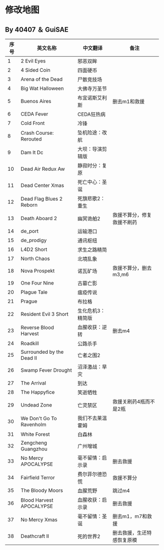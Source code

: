 # 修改地图
## By 40407 ＆ GuiSAE
| 序号 | 英文名称                   | 中文翻译            |备注                  |
|------|----------------------------|----------------------|----------------------|
| 1    | 2 Evil Eyes                | 邪恶双眸             |
| 2    | 4 Sided Coin               | 四面硬币             |
| 3    | Arena of the Dead          | 尸骸竞技场           |
| 4    | Big Wat Halloween          | 大佛寺万圣节         |
| 5    | Buenos Aires               | 布宜诺斯艾利斯       |删去m1和救援
| 6    | CEDA Fever                 | CEDA狂热病           |
| 7    | Cold Front                 | 冷锋                 |
| 8    | Crash Course: Rerouted     | 坠机险途：改航       |
| 9    | Dam It Dc                  | 大坝：导演剪辑版     |
| 10   | Dead Air Redux Aw          | 静寂时分：复原       |
| 11   | Dead Center Xmas           | 死亡中心：圣诞       |
| 12   | Dead Flag Blues 2 Reborn   | 死旗悲歌2：重生      |
| 13   | Death Aboard 2             | 幽冥诡舶2            |救援不算分，修复救援不刷药
| 14   | de_port                    | 运输港口             |
| 15   | de_prodigy                 | 通讯枢纽             |
| 16   | L4D2 Short                 | 求生之路精简         |
| 17   | North Chaos                | 北境乱象             |
| 18   | Nova Prospekt              | 诺瓦矿场             |救援不算分，删去m3,m6
| 19   | One Four Nine              | 古墓亡影             |
| 20   | Plague Tale                | 瘟疫传说             |
| 21   | Prague                     | 布拉格               |
| 22   | Resident Evil 3 Short      | 生化危机3：精简版    |
| 23   | Reverse Blood Harvest      | 血腥收获：逆转       |删去m4
| 24   | Roadkill                   | 公路杀手             |
| 25   | Surrounded by the Dead Ⅱ  | 亡者之围2            |
| 26   | Swamp Fever Drought        | 沼泽激战：旱灾       |
| 27   | The Arrival                | 到达                 |
| 28   | The Happyfice              | 笑逝牺牲             |
| 29   | Undead Zone                | 亡灵禁区             |救援关刷药4瓶而不是2瓶
| 30   | We Don't Go To Ravenholm   | 我们不去莱温霍姆     |
| 31   | White Forest               | 白森林               |
| 32   | Zengcheng Guangzhou        | 广州增城             |
| 33   | No Mercy APOCALYPSE        | 毫不留情：启示录     |删去救援
| 34   | Fairfield Terror           | 费尔菲尔德恐慌       |救援不算分
| 35   | The Bloody Moors           | 血腥荒野             |跳过m4
| 36   | Blood Harvest APOCALYPSE   | 血腥收获：启示录     |删去救援
| 37   | No Mercy Xmas              | 毫不留情：圣诞       |删去m1，m7和救援
| 38   | Deathcraft Ⅱ              | 死的世界2            |删去救援，生还特感恢复原模

